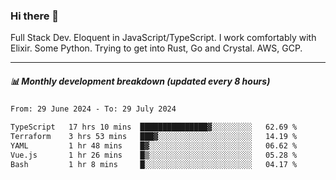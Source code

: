 ### Hi there 👋

Full Stack Dev. Eloquent in JavaScript/TypeScript. I work comfortably with Elixir. Some Python. Trying to get into Rust, Go and Crystal. AWS, GCP.

***

##### 📊 Monthly development breakdown (updated every 8 hours)

<!--START_SECTION:waka-->

```txt
From: 29 June 2024 - To: 29 July 2024

TypeScript   17 hrs 10 mins  ███████████████▓░░░░░░░░░   62.69 %
Terraform    3 hrs 53 mins   ███▓░░░░░░░░░░░░░░░░░░░░░   14.19 %
YAML         1 hr 48 mins    █▓░░░░░░░░░░░░░░░░░░░░░░░   06.62 %
Vue.js       1 hr 26 mins    █▒░░░░░░░░░░░░░░░░░░░░░░░   05.28 %
Bash         1 hr 8 mins     █░░░░░░░░░░░░░░░░░░░░░░░░   04.17 %
```

<!--END_SECTION:waka-->

